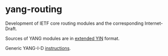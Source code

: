 yang-routing
============

Development of IETF core routing modules and the corresponding Internet-Draft.

Sources of YANG modules are in
[extended YIN](https://gitlab.labs.nic.cz/labs/yang-tools/wikis/editing_yang#yin-schema-extensions) format.

Generic YANG-I-D [instructions](https://github.com/llhotka/YANG-I-D/wiki/Instructions).



